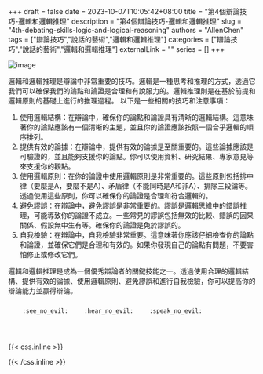 +++ 
draft = false
date = 2023-10-07T10:05:42+08:00
title = "第4個辯論技巧-邏輯和邏輯推理"
description = "第4個辯論技巧-邏輯和邏輯推理"
slug = "4th-debating-skills-logic-and-logical-reasoning"
authors = "AllenChen"
tags = ["辯論技巧","說話的藝術","邏輯和邏輯推理"]
categories = ["辯論技巧","說話的藝術","邏輯和邏輯推理"]
externalLink = ""
series = []
+++

![image](/images/post/A-rabbit-with-big-blue-eyes-taking-part-in-debate-competition-and-describing-logic-and-logical-reasoning-arguments-at-school-with-Van-Gogh-style.jpeg)

邏輯和邏輯推理是辯論中非常重要的技巧。邏輯是一種思考和推理的方式，透過它我們可以確保我們的論點和論證是合理和有說服力的。邏輯推理則是在基於前提和邏輯原則的基礎上進行的推理過程。
以下是一些相關的技巧和注意事項：

1. 使用邏輯結構：在辯論中，確保你的論點和論證具有清晰的邏輯結構。這意味著你的論點應該有一個清晰的主題，並且你的論證應該按照一個合乎邏輯的順序排列。
2. 提供有效的論據：在辯論中，提供有效的論據是至關重要的。這些論據應該是可驗證的，並且能夠支援你的論點。你可以使用資料、研究結果、專家意見等來支援你的觀點。
3. 使用邏輯原則：在你的論證中使用邏輯原則是非常重要的。這些原則包括排中律（要麼是A，要麼不是A）、矛盾律（不能同時是A和非A）、排除三段論等。透過使用這些原則，你可以確保你的論證是合理和符合邏輯的。
4. 避免謬誤：在辯論中，避免謬誤是非常重要的。謬誤是邏輯思維中的錯誤推理，可能導致你的論證不成立。一些常見的謬誤包括無效的比較、錯誤的因果關係、假設無中生有等。確保你的論證是免於謬誤的。
5. 自我檢驗：在辯論中，自我檢驗非常重要。這意味著你應該仔細檢查你的論點和論證，並確保它們是合理和有效的。如果你發現自己的論點有問題，不要害怕修正或修改它們。

邏輯和邏輯推理是成為一個優秀辯論者的關鍵技能之一。透過使用合理的邏輯結構、提供有效的論據、使用邏輯原則、避免謬誤和進行自我檢驗，你可以提高你的辯論能力並贏得辯論。


<p><span class="nowrap"><span class="emojify">🙈</span> <code>:see_no_evil:</code></span>  <span class="nowrap"><span class="emojify">🙉</span> <code>:hear_no_evil:</code></span>  <span class="nowrap"><span class="emojify">🙊</span> <code>:speak_no_evil:</code></span></p>
<br>
    

{{< css.inline >}}
<style>
.emojify {
	font-family: Apple Color Emoji, Segoe UI Emoji, NotoColorEmoji, Segoe UI Symbol, Android Emoji, EmojiSymbols;
	font-size: 2rem;
	vertical-align: middle;
}
@media screen and (max-width:650px) {
  .nowrap {
    display: block;
    margin: 25px 0;
  }
}
</style>
{{< /css.inline >}}
